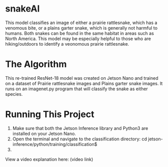 # snakeAI

This model classifies an image of either a prairie rattlesnake, which has a venomous bite, or a plains garter snake, which is generally not harmful to humans. Both snakes can be found in the same habitat in areas such as North America. This model may be especially helpful to those who are hiking/outdoors to identify a veonomous prairie rattlesnake.

# The Algorithm

This re-trained ResNet-18 model was created on Jetson Nano and trained on a dataset of Prairie rattlesnake images and Plains garter snake images. It runs on an imagenet.py program that will classify the snake as either species.

# Running This Project

1. Make sure that both the Jetson Inference library and Python3 are installed on your Jetson Nano.
2. Open the terminal and navigate to the classification directory: cd jetson-inference/python/training/classification$
3. 

View a video explanation here: (video link)

